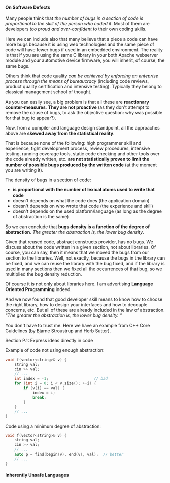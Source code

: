 #### On Software Defects

Many people think that *the number of bugs in a section of code is proportional to the skill of the person who coded it*.
Most of them are developers *too proud and over-confident* to their own coding skills. 

Here we can include also that many believe that a piece a code can have more bugs because it is using web technologies and the same piece of code 
will have fewer bugs if used in an embedded environment. The reality is that if you are using the same C library in your both 
Apache webserver module and your automotive device firmware, you will inherit, of course, the same bugs.

Others think that code quality *can be achieved by enforcing an enteprise process through the means of bureaucracy*
(including code reviews, product quality certification and intensive testing). Typically they belong to classical management school of thought.


As you can easily see, a big problem is that all these are **reactionary counter-measures**. **They are not proactive** (as they 
don't attempt to remove the cause of bugs, to ask the objective question: why was possible for that bug to appear?).

Now, from a compiler and language design standpoint, all the approaches above are **skewed away from the statistical
reality**. 

That is because none of the following: high programmer skill and experience, tight development process, review procedures, intensive testing, running coverage tools, static code checking and other 
tools over the code already written, etc. **are not statistically proven to limit the number of possible bugs produced by the written code** (at the moment you are writing it).

The density of bugs in a section of code:
* **is proportional with the number of lexical atoms used to write that code**
* doesn't depends on what the code does (the application domain)
* doesn't depends on who wrote that code (the experience and skill)
* doesn't depends on the used platform/language (as long as the degree of abstraction is the same)

So we can conclude that **bugs density is a function of the degree of abstraction**.
*The greater the abstraction is, the lower bug density*. 

Given that reused code, abstract constructs provider, has no bugs. We discuss about the code written in a given section, not about libraries.
Of course, you can say, then it means that we moved the bugs from our section to the libraries. Well, not exactly, because 
the bugs in the library can be fixed, and we can reuse the library with the bug fixed, and if the library is used in many sections 
then we fixed all the occurrences of that bug, so we multiplied the bug density reduction.

Of course it is not only about libraries here. I am advertising **Language Oriented Programming** indeed.

And we now found that good developer skill means to know how to choose the right library, how to design your interfaces
and how to decouple concerns, etc. But all of these are already included in the law of abstraction. *"The greater the abstraction is, the lower bug density. "*

You don't have to trust me. Here we have an example from C++ Core Guidelines (by Bjarne Stroustrup and Herb Sutter).

Section P.1: Express ideas directly in code

Example of code not using enough abstraction:

```cpp
void f(vector<string>& v) {
    string val;
    cin >> val;
    // ...
    int index = -1;                    // bad
    for (int i = 0; i < v.size(); ++i) {
        if (v[i] == val) {
            index = i;
            break;
        }
    }
    // ...
}
```

Code using a minimum degree of abstraction:

```cpp
void f(vector<string>& v) {
    string val;
    cin >> val;
    // ...
    auto p = find(begin(v), end(v), val);  // better
    // ...
}
```

#### Inherently Unsafe Languages
